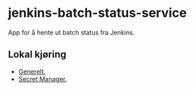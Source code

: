 # jenkins-batch-status-service
App for å hente ut batch status fra Jenkins.

## Lokal kjøring
* [Generelt.](../../docs/local_general.md)
* [Secret Manager.](../../docs/local_secretmanager.md)